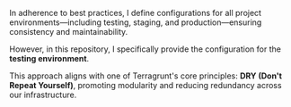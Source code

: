 In adherence to best practices, I define configurations for all project environments—including testing, staging, and production—ensuring consistency and maintainability. <br> 

However, in this repository, I specifically provide the configuration for the **testing environment**. <br>

This approach aligns with one of Terragrunt's core principles: **DRY (Don't Repeat Yourself)**, promoting modularity and reducing redundancy across our infrastructure.